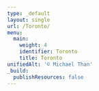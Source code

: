 ```yaml
---
type: _default
layout: single
url: /Toronto/
menu:
  main:
    weight: 4
    identifier: Toronto
    title: Toronto
unifiedAlt: '© Michael Than'
_build:
  publishResources: false
---
```

